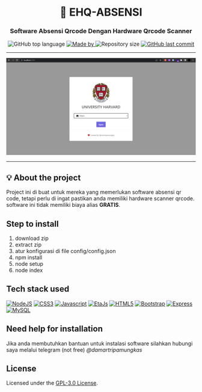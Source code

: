<h1 align="center">📠 EHQ-ABSENSI</h1>

<h3 align="center">
    Software Absensi Qrcode Dengan Hardware Qrcode Scanner
</h3>

<p align="center">
  <img alt="GitHub top language" src="https://img.shields.io/github/languages/top/damartripamungkas/ehq-absensi?color=04D361&labelColor=000000">
  
  <a href="https://www.linkedin.com/in/johnggli/">
    <img alt="Made by" src="https://img.shields.io/static/v1?label=made%20by&message=damartripamungkas&color=04D361&labelColor=000000">
  </a>
  
  <img alt="Repository size" src="https://img.shields.io/github/repo-size/damartripamungkas/ehq-absensi?color=04D361&labelColor=000000">
  
  <a href="https://github.com/johnggli/linktree/commits/master">
    <img alt="GitHub last commit" src="https://img.shields.io/github/last-commit/damartripamungkas/ehq-absensi?color=04D361&labelColor=000000">
  </a>
</p>

---

<p align="center">
  <img src="https://github.com/damartripamungkas/ehq-absensi/raw/main/images/home.png?raw=true"/>
</p>

---

## 💡 About the project
Project ini di buat untuk mereka yang memerlukan software absensi qr code, tetapi perlu di ingat pastikan anda memiliki hardware scanner qrcode. software ini tidak memiliki biaya alias <b>GRATIS</b>.

## Step to install
1. download zip
2. extract zip
3. atur konfigurasi di file config/config.json
4. npm install
5. node setup
5. node index

## Tech stack used
<a href="https://nodejs.org/en/" target="_blank" rel="noreferrer"><img src="https://raw.githubusercontent.com/danielcranney/readme-generator/main/public/icons/skills/nodejs-colored.svg" width="36" height="36" alt="NodeJS" /></a>
<a href="https://www.w3.org/TR/CSS/#css" target="_blank" rel="noreferrer"><img src="https://raw.githubusercontent.com/danielcranney/readme-generator/main/public/icons/skills/css3-colored.svg" width="36" height="36" alt="CSS3" /></a>
<a href="https://developer.mozilla.org/en-US/docs/Web/JavaScript" target="_blank" rel="noreferrer"><img src="https://raw.githubusercontent.com/danielcranney/readme-generator/main/public/icons/skills/javascript-colored.svg" width="36" height="36" alt="Javascript" /></a>
<a href="https://eta.js.org/" target="_blank" rel="noreferrer"><img src="https://eta.js.org/img/logo.svg" width="36" height="36" alt="EtaJs" /></a>
<a href="https://developer.mozilla.org/en-US/docs/Glossary/HTML5" target="_blank" rel="noreferrer"><img src="https://raw.githubusercontent.com/danielcranney/readme-generator/main/public/icons/skills/html5-colored.svg" width="36" height="36" alt="HTML5" /></a>
<a href="https://getbootstrap.com/" target="_blank" rel="noreferrer"><img src="https://raw.githubusercontent.com/danielcranney/readme-generator/main/public/icons/skills/bootstrap-colored.svg" width="36" height="36" alt="Bootstrap" /></a>
<a href="https://expressjs.com/" target="_blank" rel="noreferrer"><img src="https://raw.githubusercontent.com/danielcranney/readme-generator/main/public/icons/skills/express-colored.svg" width="36" height="36" alt="Express" /></a>
<a href="https://www.mysql.com/" target="_blank" rel="noreferrer"><img src="https://raw.githubusercontent.com/danielcranney/readme-generator/main/public/icons/skills/mysql-colored.svg" width="36" height="36" alt="MySQL" /></a>

## Need help for installation
Jika anda membutuhkan bantuan untuk instalasi software silahkan hubungi saya melalui telegram (not free) <i>@damartripamungkas</i> 

## License
Licensed under the [GPL-3.0 License](./LICENSE).